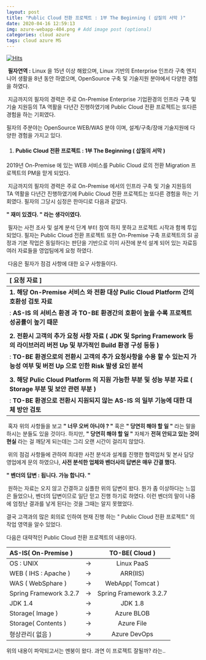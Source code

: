 ```yaml
---
layout: post
title: "Public Cloud 전환 프로젝트 : 1부 The Beginning ( 삽질의 서막 )"
date: 2020-04-16 12:59:13
img: azure-webapp-404.png # Add image post (optional)
categories: cloud azure
tags: cloud azure MS
---
```

[![Hits](https://hits.seeyoufarm.com/api/count/incr/badge.svg?url=https%3A%2F%2Fgithub.com%2Fgraudis%2Fgraudis.github.io%2Fblob%2Fmaster%2F_posts%2F2020-04-16-azure-webapp-1.md&count_bg=%2379C83D&title_bg=%23555555&icon=&icon_color=%23E7E7E7&title=hits&edge_flat=false)](https://hits.seeyoufarm.com)

​	**필자연역 :** Linux 을 15년 이상 해왔으며, Linux 기반의 Enterprise 인프라 구축 엔지니어 생활을 8년 동안 하였으며, OpenSource 구축 및 기술지원 분야에서 다양한 경험을 하였다.

​	지금까지의 필자의 경력은 주로 On-Premise Enterprise 기업환경의 인프라 구축 및 기술 지원등의 TA 역활을 다년간 진행하였기에 Public Cloud 전환 프로젝트는 또다른 경험을 하는 기회였다.

필자의 주분야는 OpenSource WEB/WAS 분야 이며, 설계/구축/장애 기술지원에 다양한 경험을 가지고 있다.



1. #### Public Cloud 전환 프로젝트 : 1부 The Beginning ( 삽질의 서막 )

2019년 On-Premise 에 있는 WEB 서비스를 Public Cloud 로의 전환 Migration 프로젝트의 PM을
맏게 되었다.

​	지금까지의 필자의 경력은 주로 On-Premise 에서의 인프라 구축 및 기술 지원등의 TA 역활을 다년간 진행하였기에 Public Cloud 전환 프로젝트는 또다른 경험을 하는 기회였다.
필자의 그당시 심정은 한마디로 다음과 같았다.

**" 재미 있겠다.  " 라는 생각이였다.**



​	필자는 사전 조사 및 설계 분석 단계 부터 참여 하지 못하고 프로젝트 시작과 함께 투입되었다.  필자는 Public Cloud 전환 프로젝트 또한 On-Premise 구축 프로젝트의 SI 공정과 기본 작업은 동일하다는 판단을 기반으로 이미 사전에 분석 설계 되어 있는 자료등 여러 자료들을 영업팀에게 요청 하였다.

​	다음은 필자가 점검 사항에 대한 요구 사항들이다.



| [ 요청 자료 ]                                                |
| :----------------------------------------------------------- |
| **1. 해당 On-Premise 서비스 와 전환 대상 Pulic Cloud Platform 간의 호환성 검토 자료** |
| : **AS-IS 의 서비스 환경 과 TO-BE 환경간의 호환이 높을 수록 프로젝트 성공률이 높기 때문** |
|                                                              |
| **2. 전환시 고객의 추가 요청 사항 자료 ( JDK 및 Spring Framework 등의 라이브러리 버전 Up 및 부가적인 Build 환경 구성 등등 )** |
| : **TO-BE 환경으로의 전환시 고객의 추가 요청사항을 수용 할 수 있는지 가능성 여부 및 버전 Up 으로 인한 Risk 발생 요인 분석** |
|                                                              |
| **3. 해당 Pulic Cloud Platform 의 지원 가능한 부분 및 성능 부분 자료 ( Storage 부분 및 보안 관련 부분 )** |
| : **TO-BE 환경으로 전환시 지원되지 않는 AS-IS 의 일부 기능에 대한 대체 방안 검토** |



​	혹자 위의 사항들을 보고 **" 너무 오버 아니야 ? "** 혹은 **" 당연히 해야 할 일 "** 라는 말을 하시는 분들도 있을 것이다. 
하지만, **" 당연히 해야 할 일 "** 자체가 **전혀 안되고 있는 것이 현실** 라는 걸 깨닫게 되는데는 그리 오랜 시간이 걸리지 않았다.

​	위의 점검 사항들에 관하여 최대한 사전 분석과 설계를 진행한 협력업처 및 본사 담당 영업에게 문의 하였으나, **사전 분석한 업체와 벤더사의 답변은 매우 간결 했다.** 

**" 벤더의 답변 : 됩니다. 가능 합니다. "** 

​	원하는 자료는 오지 않고 간결하고 심플한 위의 답변이 왔다. 뭔가 좀 이상하다는 느낌은 들었으나, 벤더의 답변이므로 일단 믿고 진행 하기로 하였다.
이런 벤더의 말이 나중에 엄청난 결과를 낳게 된다는 것을 그때는 알지 못했었다.



결국 고객과의 많은 회의로 인하여 현재 진행 하는 " Public Cloud 전환 프로젝트" 의 작업 영역을 알수 있었다.

다음은 대략적인 Public Cloud 전환 프로젝트의 내용이다.



| AS-IS( On-Premise )    |      |     TO-BE( Cloud )     |
| :--------------------- | ---- | :--------------------: |
| OS : UNIX              | ->   |       Linux PaaS       |
| WEB ( IHS : Apache )   | ->   |        ARR(IIS)        |
| WAS ( WebSphare )      | ->   |    WebApp( Tomcat )    |
| Spring Framework 3.2.7 | ->   | Spring Framework 3.2.7 |
| JDK 1.4                | ->   |        JDK 1.8         |
| Storage( Image )       | ->   |       Azure BLOB       |
| Storage( Contents )    | ->   |       Azure File       |
| 형상관리( 없음 )        | ->   |      Azure DevOps      |



위의 내용이 파악되고서는 멘붕이 왔다. 과연 이 프로젝트 잘될까? 라는..
